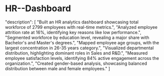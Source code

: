 # HR--Dashboard
"description": [
    "Built an HR analytics dashboard showcasing total workforce of 2799 employees with real-time metrics.",
    "Analyzed employee attrition rate at 16%, identifying key reasons like low performance.",
    "Segmented workforce by education level, revealing a major share with Bachelor's and Master's degrees.",
    "Mapped employee age groups, with the largest concentration in 26-35 years category.",
    "Visualized departmental distribution, highlighting dominant roles in Sales and R&D.",
    "Measured employee satisfaction levels, identifying 84% active engagement across the organization.",
    "Created gender-based analysis, showcasing balanced distribution between male and female employees."
  ]
